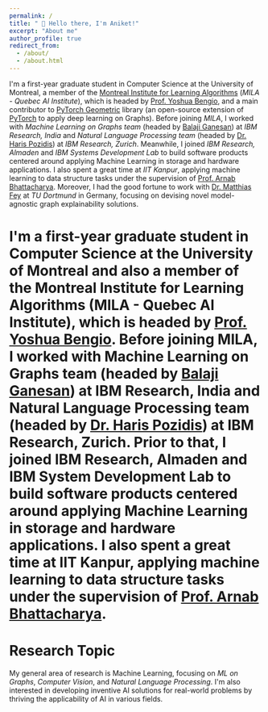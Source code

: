 ```yaml
---
permalink: /
title: " 👋 Hello there, I'm Aniket!"
excerpt: "About me"
author_profile: true
redirect_from: 
  - /about/
  - /about.html
---
```




I'm a first-year graduate student in Computer Science at the University of Montreal, a member of the [Montreal Institute for Learning Algorithms](https://mila.quebec/en/) (*MILA - Quebec AI Institute*), which is headed by [Prof. Yoshua Bengio](https://yoshuabengio.org/), and a main contributor to [PyTorch Geometric](https://pyg.org/) library (an open-source extension of [PyTorch](https://pytorch.org/) to apply deep learning on Graphs). Before joining *MILA*, I worked with *Machine Learning on Graphs team* (headed by [Balaji Ganesan](https://research.ibm.com/people/balaji-ganesan)) at *IBM Research, India* and *Natural Language Processing team* (headed by [Dr. Haris Pozidis](https://research.ibm.com/people/haris-pozidis)) at *IBM Research, Zurich*. Meanwhile, I joined *IBM Research, Almaden* and *IBM Systems Development Lab* to build software products centered around applying Machine Learning in storage and hardware applications. I also spent a great time at *IIT Kanpur*, applying machine learning to data structure tasks under the supervision of [Prof. Arnab Bhattacharya](https://iitk.ac.in/new/arnab-bhattacharya). Moreover, I had the good fortune to work with [Dr. Matthias Fey](https://rusty1s.github.io/#/) at *TU Dortmund* in Germany, focusing on devising novel model-agnostic graph explainability solutions.

# I'm a first-year graduate student in Computer Science at the University of Montreal and also a member of the Montreal Institute for Learning Algorithms (MILA - Quebec AI Institute), which is headed by [Prof. Yoshua Bengio](https://yoshuabengio.org/). Before joining MILA, I worked with Machine Learning on Graphs team (headed by [Balaji Ganesan](https://research.ibm.com/people/balaji-ganesan)) at IBM Research, India and Natural Language Processing team (headed by [Dr. Haris Pozidis](https://research.ibm.com/people/haris-pozidis)) at IBM Research, Zurich. Prior to that, I joined IBM Research, Almaden and IBM System Development Lab to build software products centered around applying Machine Learning in storage and hardware applications. I also spent a great time at IIT Kanpur, applying machine learning to data structure tasks under the supervision of [Prof. Arnab Bhattacharya](https://iitk.ac.in/new/arnab-bhattacharya).

# Research Topic
My general area of research is Machine Learning, focusing on *ML on Graphs*, *Computer Vision*, and *Natural Language Processing*. I'm also interested in developing inventive AI solutions for real-world problems by thriving the applicability of AI in various fields.






